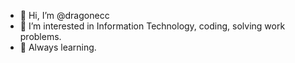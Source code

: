 - 👋 Hi, I’m @dragonecc
- 👀 I’m interested in Information Technology, coding, solving work problems.
- 🌱 Always learning.


